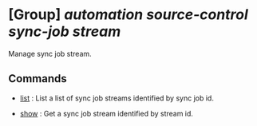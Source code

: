 # [Group] _automation source-control sync-job stream_

Manage sync job stream.

## Commands

- [list](/Commands/automation/source-control/sync-job/stream/_list.md)
: List a list of sync job streams identified by sync job id.

- [show](/Commands/automation/source-control/sync-job/stream/_show.md)
: Get a sync job stream identified by stream id.
